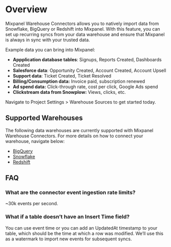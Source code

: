 # Overview

Mixpanel Warehouse Connectors allows you to natively import data from Snowflake, BigQuery or Redshift into Mixpanel. With this feature, you can set up recurring syncs from your data warehouse and ensure that Mixpanel is always in sync with your trusted data.

Example data you can bring into Mixpanel:

- **Appplication database tables**: Signups, Reports Created, Dashboards Created
- **Salesforce data**: Opportunity Created, Account Created, Account Upsell
- **Support data**: Ticket Created, Ticket Resolved
- **Billing/Consumption data:** Invoice paid, subscription renewed
- **Ad spend data:** Click-through rate, cost per click, Google Ads spend
- **Clickstream data from Snowplow:** Views, clicks, etc.
  

Navigate to Project Settings > Warehouse Sources to get started today.


## Supported Warehouses
The following data warehouses are currently supported with Mixpanel Warehouse Connectors. For more details on how to connect your warehouse, navigate below:

- [BigQuery](/docs/tracking-methods/data-warehouse/bigquery) 
- [Snowflake](/docs/tracking-methods/data-warehouse/snowflake)
- [Redshift](/docs/tracking-methods/data-warehouse/redshift)


## FAQ

### What are the connector event ingestion rate limits?
~30k events per second.

### What if a table doesn’t have an Insert Time field?
You can use event time or you can add an UpdatedAt timestamp to your table, which should be the time at which a row was modified. We’ll use this as a watermark to import new events for subsequent syncs.
